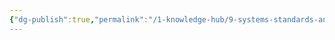 ```yaml
---
{"dg-publish":true,"permalink":"/1-knowledge-hub/9-systems-standards-and-plans-in-place/untitled/","noteIcon":""}
---
```


